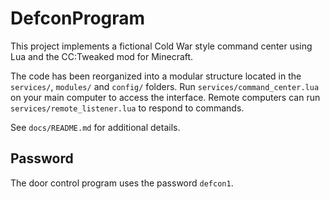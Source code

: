 # DefconProgram

This project implements a fictional Cold War style command center using Lua and the CC:Tweaked mod for Minecraft.

The code has been reorganized into a modular structure located in the `services/`, `modules/` and `config/` folders. Run `services/command_center.lua` on your main computer to access the interface. Remote computers can run `services/remote_listener.lua` to respond to commands.

See `docs/README.md` for additional details.

## Password

The door control program uses the password `defcon1`.
